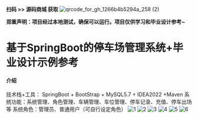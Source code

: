 **扫码 >> 源码商城 获取** ![qrcode_for_gh_1266b4b5294a_258 (2)](https://github.com/user-attachments/assets/45838afd-19a8-4cdc-bdd5-74b9c76fb241)

**郑重声明：项目经过本地测试，确保可以运行。项目仅供学习和毕业设计参考~**


# 基于SpringBoot的停车场管理系统+毕业设计示例参考

#### 介绍
技术栈+工具： SpringBoot + BootStrap + MySQL5.7 + IDEA2022 +Maven 系统功能：系统管理、角色管理、车辆管理、车位管理、停车记录、充值、停车出场等 系统角色：管理员、普通用户（可自行设定角色）
![1](https://github.com/user-attachments/assets/25d85b91-c23b-4a1f-aef0-d8a19581f382)
![2](https://github.com/user-attachments/assets/c37730fd-c7a7-44bf-83ab-e8922b9f55da)
![3](https://github.com/user-attachments/assets/511a00d9-458c-425b-b4df-daa1359b823a)
![4](https://github.com/user-attachments/assets/2a773b69-59e1-47b8-a3cb-07c928a2aafe)
![5](https://github.com/user-attachments/assets/23dfdb12-fa65-4942-989f-1445c631a3e2)
![6](https://github.com/user-attachments/assets/94ffaabc-105d-428e-b71e-7982de06160e)

